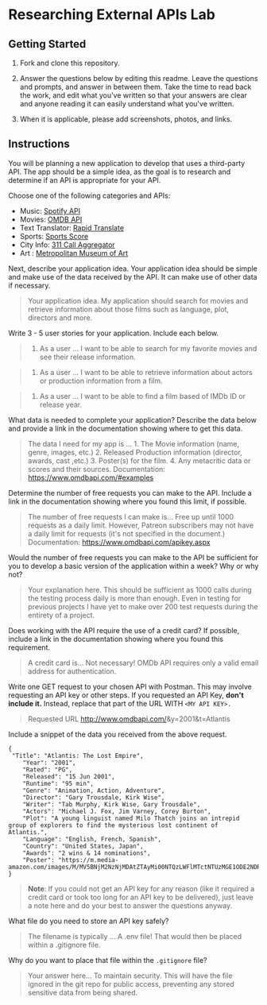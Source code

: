 # Researching External APIs Lab

## Getting Started

1. Fork and clone this repository.

1. Answer the questions below by editing this readme. Leave the questions and prompts, and answer in between them. Take the time to read back the work, and edit what you've written so that your answers are clear and anyone reading it can easily understand what you've written.

1. When it is applicable, please add screenshots, photos, and links.

## Instructions

You will be planning a new application to develop that uses a third-party API. The app should be a simple idea, as the goal is to research and determine if an API is appropriate for your API.

Choose one of the following categories and APIs:

- Music: [Spotify API](https://developer.spotify.com/documentation/web-api)
- Movies: [OMDB API](https://www.omdbapi.com)
- Text Translator: [Rapid Translate](https://rapidapi.com/auth/sign-up?referral=/sibaridev/api/rapid-translate-multi-traduction)
- Sports: [Sports Score](https://rapidapi.com/tipsters/api/sportscore1)
- City Info: [311 Call Aggregator](https://data.cityofnewyork.us/browse?Dataset-Information_Agency=311)
- Art : [Metropolitan Museum of Art ](https://metmuseum.github.io)

Next, describe your application idea. Your application idea should be simple and make use of the data received by the API. It can make use of other data if necessary.

> Your application idea.
    My application should search for movies and retrieve information about those films such as language, plot, directors and more.

Write 3 - 5 user stories for your application. Include each below.

> 1. As a user ...
    I want to be able to search for my favorite movies and see their release information.

> 1. As a user ...
    I want to be able to retrieve information about actors or production information from a film.

> 1. As a user ...
    I want to be able to find a film based of IMDb ID or release year.

What data is needed to complete your application? Describe the data below and provide a link in the documentation showing where to get this data.

> The data I need for my app is ...
    1. The Movie information (name, genre, images, etc.)
    2. Released Production information (director, awards, cast ,etc.)
    3. Poster(s) for the film.
    4. Any metacritic data or scores and their sources. 
        Documentation: https://www.omdbapi.com/#examples

Determine the number of free requests you can make to the API. Include a link in the documentation showing where you found this limit, if possible.

> The number of free requests I can make is...
    Free up until 1000 requests as a daily limit. However, Patreon subscribers may not have a daily limit for requests (it's not specified in the document.)
        Documentation: https://www.omdbapi.com/apikey.aspx

Would the number of free requests you can make to the API be sufficient for you to develop a basic version of the application within a week? Why or why not?

> Your explanation here.
    This should be sufficient as 1000 calls during the testing process daily is more than enough. Even in testing for previous projects I have yet to make over 200 test requests during the entirety of a project. 

Does working with the API require the use of a credit card? If possible, include a link in the documentation showing where you found this requirement.

> A credit card is...
    Not necessary! OMDb API requires only a valid email address for authentication.  

Write one GET request to your chosen API with Postman. This may involve requesting an API key or other steps. If you requested an API Key, **don't include it.** Instead, replace that part of the URL WITH `<MY API KEY>.`

> Requested URL
    http://www.omdbapi.com/<MY API KEY>&y=2001&t=Atlantis

Include a snippet of the data you received from the above request.

```
{
 "Title": "Atlantis: The Lost Empire",
    "Year": "2001",
    "Rated": "PG",
    "Released": "15 Jun 2001",
    "Runtime": "95 min",
    "Genre": "Animation, Action, Adventure",
    "Director": "Gary Trousdale, Kirk Wise",
    "Writer": "Tab Murphy, Kirk Wise, Gary Trousdale",
    "Actors": "Michael J. Fox, Jim Varney, Corey Burton",
    "Plot": "A young linguist named Milo Thatch joins an intrepid group of explorers to find the mysterious lost continent of Atlantis.",
    "Language": "English, French, Spanish",
    "Country": "United States, Japan",
    "Awards": "2 wins & 14 nominations",
    "Poster": "https://m.media-amazon.com/images/M/MV5BNjM2NzNjMDAtZTAyMi00NTQzLWFlMTctNTUzMGE1ODE2NDRlXkEyXkFqcGdeQXVyNjY5NDU4NzI@._V1_SX300.jpg",
}

```

> **Note**: If you could not get an API key for any reason (like it required a credit card or took too long for an API key to be delivered), just leave a note here and do your best to answer the questions anyway.

What file do you need to store an API key safely?

> The filename is typically ...
    A .env file! That would then be placed within a .gitignore file. 

Why do you want to place that file within the `.gitignore` file?

> Your answer here...
    To maintain security. This will have the file ignored in the git repo for public access, preventing any stored sensitive data from being shared. 
